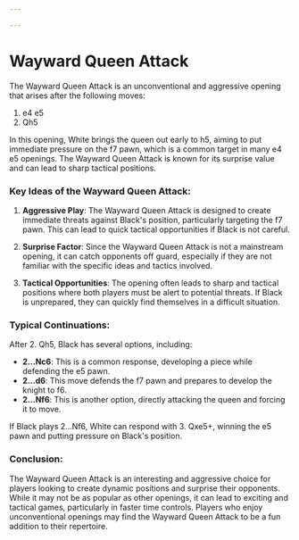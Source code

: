 ```yaml
---

---
```

# Wayward Queen Attack

The Wayward Queen Attack is an unconventional and aggressive opening that arises after the following moves:

1. e4 e5
2. Qh5

In this opening, White brings the queen out early to h5, aiming to put immediate pressure on the f7 pawn, which is a common target in many e4 e5 openings. The Wayward Queen Attack is known for its surprise value and can lead to sharp tactical positions.

### Key Ideas of the Wayward Queen Attack:

1. **Aggressive Play**: The Wayward Queen Attack is designed to create immediate threats against Black's position, particularly targeting the f7 pawn. This can lead to quick tactical opportunities if Black is not careful.

2. **Surprise Factor**: Since the Wayward Queen Attack is not a mainstream opening, it can catch opponents off guard, especially if they are not familiar with the specific ideas and tactics involved.

3. **Tactical Opportunities**: The opening often leads to sharp and tactical positions where both players must be alert to potential threats. If Black is unprepared, they can quickly find themselves in a difficult situation.

### Typical Continuations:

After 2. Qh5, Black has several options, including:

- **2...Nc6**: This is a common response, developing a piece while defending the e5 pawn.
- **2...d6**: This move defends the f7 pawn and prepares to develop the knight to f6.
- **2...Nf6**: This is another option, directly attacking the queen and forcing it to move.

If Black plays 2...Nf6, White can respond with 3. Qxe5+, winning the e5 pawn and putting pressure on Black's position.

### Conclusion:

The Wayward Queen Attack is an interesting and aggressive choice for players looking to create dynamic positions and surprise their opponents. While it may not be as popular as other openings, it can lead to exciting and tactical games, particularly in faster time controls. Players who enjoy unconventional openings may find the Wayward Queen Attack to be a fun addition to their repertoire.